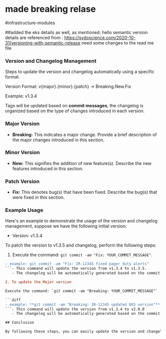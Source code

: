 # made breaking relase
#infrastructure-modules

##added the eks details as well, as mentioned:
hello
semantic version details are referenced from : https://svdoscience.com/2020-10-31/versioning-with-semantic-release
need some changes to the read me file
### Version and Changelog Management

Steps to update the version and changelog automatically using a specific format.

Version Format: v{major}.{minor}.{patch} → Breaking.New.Fix

Example:
v1.3.4

Tags will be updated based on **commit messages**, the changelog is organized based on the type of changes introduced in each version.

### Major Version
- **Breaking:** This indicates a major change. Provide a brief description of the major changes introduced in this section.
### Minor Version
- **New:** This signifies the addition of new feature(s). Describe the new features introduced in this section.
### Patch Version
- **Fix:** This denotes bug(s) that have been fixed. Describe the bug(s) that were fixed in this section.

### Example Usage

Here's an example to demonstrate the usage of the version and changelog management, suppose we have the following initial version:

- Version: v1.3.4

To patch the version to v1.3.5 and changelog, perform the following steps:

1. Execute the command: `git commit -am "Fix: YOUR_COMMIT_MESSAGE"`.

```diff
- example: git commit -am "Fix: IR-12345 fixed pager duty alerts"
```- This command will update the version from v1.3.4 to v1.3.5.
   - The changelog will be automatically generated based on the commit message.

2. To update the Major version

Execute the command: `git commit -am "Breaking: YOUR_COMMIT_MESSAGE"`

```diff
- example: **git commit -am "Breaking: IR-12345 updated EKS version"**
```- This command will update the version from v1.3.4 to v2.0.0
   - The changelog will be automatically generated based on the commit message.

## Conclusion

By following these steps, you can easily update the version and changelog automatically for your project. This helps in keeping track of the changes made and provides a clear overview of each version's major changes, new features, and bug fixes.
